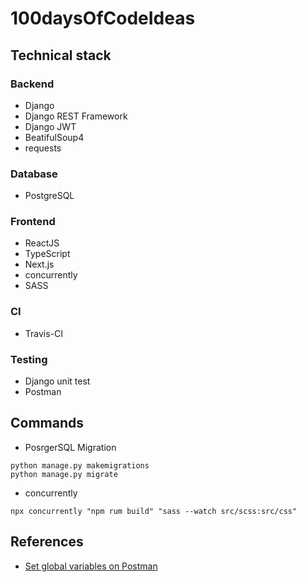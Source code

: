 # 100daysOfCodeIdeas


## Technical stack
### Backend
* Django
* Django REST Framework
* Django JWT
* BeatifulSoup4
* requests
### Database
* PostgreSQL
### Frontend
* ReactJS
* TypeScript
* Next.js
* concurrently
* SASS
### CI
* Travis-CI
### Testing
* Django unit test
* Postman

## Commands
* PosrgerSQL Migration
```
python manage.py makemigrations
python manage.py migrate
```

* concurrently
```
npx concurrently "npm rum build" "sass --watch src/scss:src/css"
```
## References
* [Set global variables on Postman](https://learning.postman.com/docs/postman/scripts/test-examples/)
